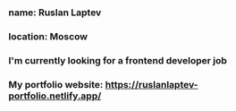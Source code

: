 ### name: Ruslan Laptev

### location: Moscow

### I'm currently looking for a frontend developer job

### My portfolio website: https://ruslanlaptev-portfolio.netlify.app/
